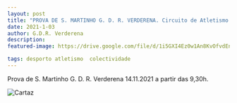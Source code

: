 ```yaml
---
layout: post
title: "PROVA DE S. MARTINHO G. D. R. VERDERENA. Circuito de Atletismo do Barreiro 2021-22"
date: 2021-1-03
author: G.D.R. Verderena
description: 
featured-image: https://drive.google.com/file/d/1i5GXI4Ez0w1An8KvOfvdEnuZ0fP8Ijn7/view?usp=sharing

tags: desporto atletismo  colectividade
---
```


Prova de S. Martinho G. D. R. Verderena 14.11.2021 a partir das 9,30h.

![Cartaz](https://drive.google.com/file/d/1i5GXI4Ez0w1An8KvOfvdEnuZ0fP8Ijn7/view?usp=sharing)
